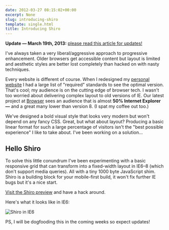 ```yaml
---
date: 2012-03-27 08:15:02+00:00
excerpt: None
slug: introducing-shiro
template: single.html
title: Introducing Shiro
---
```


**Update — March 19th, 2013:** [please read this article for updates!](/2013/03/19/on-responsive-layout-and-grids/)

I've always taken a very liberal/aggressive approach to progressive enhancement. Older browsers get accessible content but layout is limited and aesthetic styles are better lost completely than hacked on with nasty techniques.

Every website is different of course. When I redesigned my [personal website](/2012/03/03/forget-about-browser-support/) I had a large list of "required" standards to see the optimal version. That's cool; my audience is on the cutting edge of browser tech. I wasn't too worried about delivering complex layout to old versions of IE. Our latest project at [Browser](http://www.browserlondon.com/) sees an audience that is almost **50% Internet Explorer —** and a great many lower than version 8. (I spat my coffee out too.)

We've designed a bold visual style that looks very modern but won't depend on any fancy CSS. Great, but what about layout? Producing a basic linear format for such a large percentage of visitors isn't the "best possible experience" I like to take about. I've been working on a solution...

## Hello Shiro

To solve this little conundrum I've been experimenting with a basic responsive grid that can transform into a fixed-width layout in IE6–8 (which don't support media queries). All with a tiny 1000 byte JavaScript shim. Shiro is a building block for your mobile-first build, it won't fix further IE bugs but it's a nice start.

[Visit the Shiro preview](http://shiro.dbushell.com/) and have a hack around.

Here's what it looks like in IE6:

![Shiro in IE6](/images/blog/2012/shiro-ie6.png)

PS, I will be dogfooding this in the coming weeks so expect updates!
